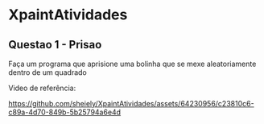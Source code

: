 # XpaintAtividades

## Questao 1 - Prisao
Faça um programa que aprisione uma bolinha que se mexe aleatoriamente dentro de um quadrado

<p>Video de referência:</p>



https://github.com/sheiely/XpaintAtividades/assets/64230956/c23810c6-c89a-4d70-849b-5b25794a6e4d

